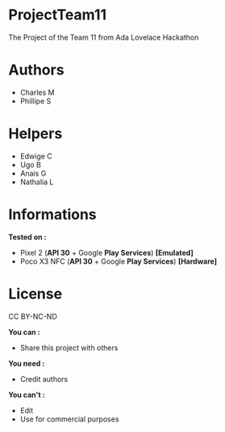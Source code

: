 # ProjectTeam11

The Project of the Team 11 from Ada Lovelace Hackathon

# Authors

- Charles M
- Phillipe S

# Helpers

- Edwige C
- Ugo B
- Anais G
- Nathalia L

# Informations

**Tested on :**
- Pixel 2 (**API 30** + Google **Play Services**) **[Emulated]**
- Poco X3 NFC (**API 30** + Google **Play Services**) **[Hardware]**

# License

CC BY-NC-ND

**You can :**
- Share this project with others

**You need :**
- Credit authors

**You can't :**
- Edit
- Use for commercial purposes
